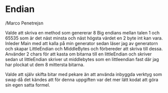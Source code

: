 # Endian
/Marco Penetrejsn

Valde att skriva en method som genererar 8 Big endians mellan talen 1 och 65535 som är det näst minsta och näst högsta värdet en 2 byte int kan vara.
Inleder Main med att kalla på min generator sedan läser jag av generatorn och skapar LittleEndian och MiddleBytes och förbereder att skriva till dessa.
Använder 2 chars för att kasta om bitarna till en littleEndian och skriver sedan ut littleEndian skriver ut middlebytes som en littleendian fast där jag har plockat ut dem 8 mittersta bitarna.


Valde att själv skifta bitar med pekare än att använda inbyggda verktyg som swap då det kändes att för denna uppgiften var det mer lätt kodat att göra sin egen satta formel.
